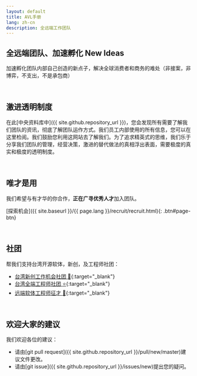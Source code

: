 ```yaml
---
layout: default
title: AVL手册
lang: zh-cn
description: 全远端工作团队
---
```




## 全远端团队、加速孵化 New Ideas

加速孵化团队内部自己创造的新点子，解决全球消费者和商务的难处（非接案，非博弈，不支出，不是承包商）

<br>

## 激进透明制度

在此[中央资料库中]({{ site.github.repository_url }})，您会发现所有需要了解我们团队的资讯，彻底了解团队运作方式。我们员工内部使用的所有信息，您可以在这里检阅。我们鼓励您利用这网站去了解我们。为了追求精英式的思维，我们乐于分享我们团队的管理，经营决策，激进的替代做法的真相浮出表面，需要极度的真实和极度的透明制度。

<br>

## 唯才是用

我们希望与有才华的你合作，**正在广寻优秀人才**加入团队。

[探索机会]({{ site.baseurl }}/{{ page.lang }}/recruit/recruit.html){: .btn#page-btn}

<br>

## 社团

帮我们支持台湾开源软体，新创，及工程师社团：

- [台湾新创工作机会社团 :rocket:](https://021tw.github.io/021tw.github.io/){:target="\_blank"}
- [台湾全端工程师社团 :star:](https://stacktw.github.io/stacktw.github.io/){:target="\_blank"}
- [远端软体工程师征才 :palm_tree:](https://www.linkedin.com/groups/10532717/){:target="\_blank"}

<br>

## 欢迎大家的建议

我们欢迎各位的建议：

- 请由[git pull request]({{ site.github.repository_url }}/pull/new/master)建议文件更改。
- 请由[git issue]({{ site.github.repository_url }}/issues/new)提出您的疑问。

<br>

